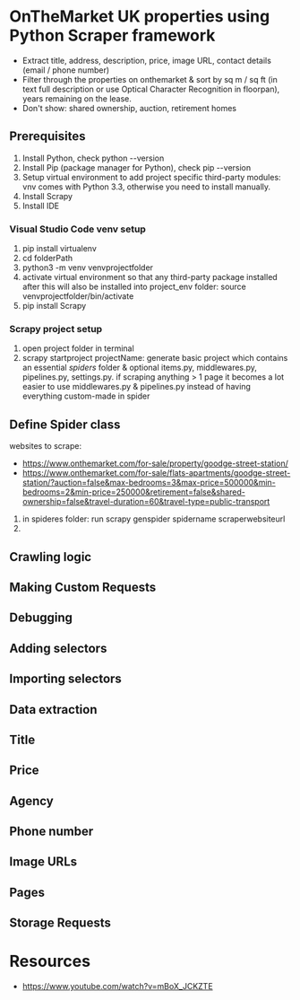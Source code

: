 # OnTheMarket UK properties using Python Scraper framework
- Extract title, address, description, price, image URL, contact details (email / phone number)
- Filter through the properties on onthemarket & sort by sq m / sq ft (in text full description or use Optical Character Recognition in floorpan), years remaining on the lease.
- Don't show: shared ownership, auction, retirement homes

## Prerequisites
1. Install Python, check python --version
2. Install Pip (package manager for Python), check pip --version
3. Setup virtual environment to add project specific third-party modules: vnv comes with Python 3.3, otherwise you need to install manually. 
4. Install Scrapy
5. Install IDE 

### Visual Studio Code venv setup
1. pip install virtualenv
2. cd folderPath
3. python3 -m venv venvprojectfolder
4. activate virtual environment so that any third-party package installed after this will also be installed into project_env folder: source venvprojectfolder/bin/activate
5. pip install Scrapy

### Scrapy project setup
1. open project folder in terminal
2. scrapy startproject projectName: generate basic project which contains an essential _spiders_ folder & optional items.py, middlewares.py, pipelines.py, settings.py. if scraping anything > 1 page it becomes a lot easier to use middlewares.py & pipelines.py instead of having everything custom-made in spider

## Define Spider class
websites to scrape: 
- https://www.onthemarket.com/for-sale/property/goodge-street-station/
- https://www.onthemarket.com/for-sale/flats-apartments/goodge-street-station/?auction=false&max-bedrooms=3&max-price=500000&min-bedrooms=2&min-price=250000&retirement=false&shared-ownership=false&travel-duration=60&travel-type=public-transport

1. in spideres folder: run scrapy genspider spidername scraperwebsiteurl
2. 

## Crawling logic

## Making Custom Requests

## Debugging

## Adding selectors

## Importing selectors

## Data extraction

## Title

## Price

## Agency

## Phone number

## Image URLs

## Pages

## Storage Requests

# Resources
- https://www.youtube.com/watch?v=mBoX_JCKZTE
